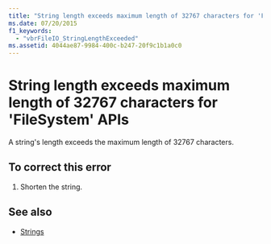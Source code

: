 ```yaml
---
title: "String length exceeds maximum length of 32767 characters for 'FileSystem' APIs"
ms.date: 07/20/2015
f1_keywords: 
  - "vbrFileIO_StringLengthExceeded"
ms.assetid: 4044ae87-9984-400c-b247-20f9c1b1a0c0
---
```

# String length exceeds maximum length of 32767 characters for 'FileSystem' APIs
A string's length exceeds the maximum length of 32767 characters.  
  
## To correct this error  
  
1.  Shorten the string.  
  
## See also
- [Strings](../../visual-basic/programming-guide/language-features/strings/index.md)
